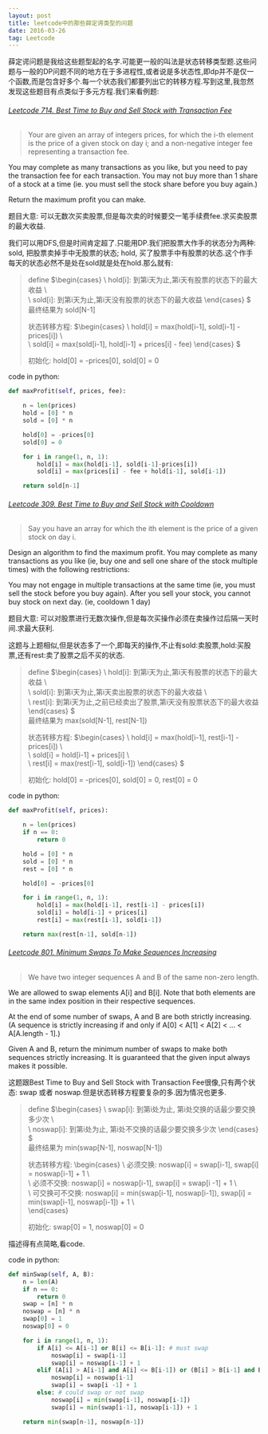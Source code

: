 ```yaml
---
layout: post
title: leetcode中的那些薛定谔类型的问题
date: 2016-03-26
tag: Leetcode
---
```


薛定谔问题是我给这些题型起的名字.可能更一般的叫法是状态转移类型题.这些问题与一般的DP问题不同的地方在于多进程性,或者说是多状态性,即dp并不是仅一个函数,而是包含好多个.每一个状态我们都要列出它的转移方程.写到这里,我忽然发现这些题目有点类似于多元方程.我们来看例题:

###### [Leetcode 714. Best Time to Buy and Sell Stock with Transaction Fee](https://leetcode.com/problems/best-time-to-buy-and-sell-stock-with-transaction-fee/)

>Your are given an array of integers prices, for which the i-th element is the price of a given stock on day i; and a non-negative integer fee representing a transaction fee.
>
You may complete as many transactions as you like, but you need to pay the transaction fee for each transaction. You may not buy more than 1 share of a stock at a time (ie. you must sell the stock share before you buy again.)
>
Return the maximum profit you can make.

题目大意: 可以无数次买卖股票,但是每次卖的时候要交一笔手续费fee.求买卖股票的最大收益.

我们可以用DFS,但是时间肯定超了.只能用DP.我们把股票大作手的状态分为两种: sold, 把股票卖掉手中无股票的状态; hold, 买了股票手中有股票的状态.这个作手每天的状态必然不是处在sold就是处在hold.那么就有:

> define $\begin{cases}
\ hold[i]: 到第i天为止,第i天有股票的状态下的最大收益 \\\
\ sold[i]: 到第i天为止,第i天没有股票的状态下的最大收益
\end{cases} $   
>最终结果为 sold[N-1]
>
> 状态转移方程:
$\begin{cases}
\ hold[i] = max(hold[i-1], sold[i-1] - prices[i]) \\\
\ sold[i] = max(sold[i-1], hold[i-1] + prices[i] - fee)
\end{cases} $
>
> 初始化: hold[0] = -prices[0], sold[0] = 0

code in python:
```python
def maxProfit(self, prices, fee):

    n = len(prices)
    hold = [0] * n
    sold = [0] * n

    hold[0] = -prices[0]
    sold[0] = 0

    for i in range(1, n, 1):
        hold[i] = max(hold[i-1], sold[i-1]-prices[i])
        sold[i] = max(prices[i] - fee + hold[i-1], sold[i-1])

    return sold[n-1]
```
###### [Leetcode 309. Best Time to Buy and Sell Stock with Cooldown](https://leetcode.com/problems/best-time-to-buy-and-sell-stock-with-cooldown/)

>Say you have an array for which the ith element is the price of a given stock on day i.
>
Design an algorithm to find the maximum profit. You may complete as many transactions as you like (ie, buy one and sell one share of the stock multiple times) with the following restrictions:
>
You may not engage in multiple transactions at the same time (ie, you must sell the stock before you buy again).
After you sell your stock, you cannot buy stock on next day. (ie, cooldown 1 day)

题目大意: 可以对股票进行无数次操作,但是每次买操作必须在卖操作过后隔一天时间.求最大获利.

这题与上题相似,但是状态多了一个,即每天的操作,不止有sold:卖股票,hold:买股票,还有rest:卖了股票之后不买的状态.

> define $\begin{cases}
\ hold[i]: 到第i天为止,第i天有股票的状态下的最大收益 \\\
\ sold[i]: 到第i天为止,第i天卖出股票的状态下的最大收益 \\\
\ rest[i]: 到第i天为止,之前已经卖出了股票,第i天没有股票状态下的最大收益
\end{cases} $   
>最终结果为 max(sold[N-1], rest[N-1])
>
> 状态转移方程:
$\begin{cases}
\ hold[i] = max(hold[i-1], rest[i-1] - prices[i]) \\\
\ sold[i] = hold[i-1] + prices[i] \\\
\ rest[i] = max(rest[i-1], sold[i-1])
\end{cases} $
>
> 初始化: hold[0] = -prices[0], sold[0] = 0, rest[0] = 0

code in python:
```python
def maxProfit(self, prices):

    n = len(prices)
    if n == 0:
        return 0

    hold = [0] * n
    sold = [0] * n
    rest = [0] * n

    hold[0] = -prices[0]

    for i in range(1, n, 1):
        hold[i] = max(hold[i-1], rest[i-1] - prices[i])
        sold[i] = hold[i-1] + prices[i]
        rest[i] = max(rest[i-1], sold[i-1])

    return max(rest[n-1], sold[n-1])
```

###### [Leetcode 801. Minimum Swaps To Make Sequences Increasing](https://leetcode.com/problems/minimum-swaps-to-make-sequences-increasing/)

> We have two integer sequences A and B of the same non-zero length.
>
We are allowed to swap elements A[i] and B[i].  Note that both elements are in the same index position in their respective sequences.
>
At the end of some number of swaps, A and B are both strictly increasing.  (A sequence is strictly increasing if and only if A[0] < A[1] < A[2] < ... < A[A.length - 1].)
>
Given A and B, return the minimum number of swaps to make both sequences strictly increasing.  It is guaranteed that the given input always makes it possible.

这题跟Best Time to Buy and Sell Stock with Transaction Fee很像,只有两个状态: swap 或者 noswap.但是状态转移方程要复杂的多.因为情况也更多.

> define $\begin{cases}
\ swap[i]: 到第i处为止, 第i处交换的话最少要交换多少次 \\\
\ noswap[i]: 到第i处为止, 第i处不交换的话最少要交换多少次
\end{cases} $   
>最终结果为 min(swap[N-1], noswap[N-1])
>
> 状态转移方程:
\begin{cases}
\ 必须交换: noswap[i] = swap[i-1], swap[i] = noswap[i-1] + 1 \\\
\ 必须不交换: noswap[i] = noswap[i-1], swap[i] = swap[i -1] + 1 \\\
\ 可交换可不交换: noswap[i] = min(swap[i-1], noswap[i-1]), swap[i] = min(swap[i-1], noswap[i-1]) + 1 \\\
\end{cases}
>
> 初始化: swap[0] = 1, noswap[0] = 0

描述得有点简略,看code.

code in python:

```python
def minSwap(self, A, B):
    n = len(A)
    if n == 0:
        return 0
    swap = [n] * n
    noswap = [n] * n
    swap[0] = 1
    noswap[0] = 0

    for i in range(1, n, 1):
        if A[i] <= A[i-1] or B[i] <= B[i-1]: # must swap
            noswap[i] = swap[i-1]
            swap[i] = noswap[i-1] + 1
        elif (A[i] > A[i-1] and A[i] <= B[i-1]) or (B[i] > B[i-1] and B[i] <= A[i-1]): # must not swap
            noswap[i] = noswap[i-1]
            swap[i] = swap[i -1] + 1
        else: # could swap or not swap
            noswap[i] = min(swap[i-1], noswap[i-1])
            swap[i] = min(swap[i-1], noswap[i-1]) + 1

    return min(swap[n-1], noswap[n-1])
```

